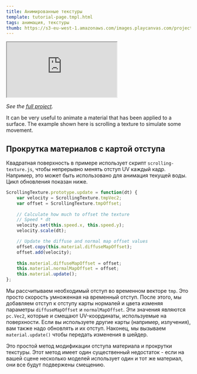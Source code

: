 ```yaml
---
title: Анимированные текстуры
template: tutorial-page.tmpl.html
tags: анимация, текстуры
thumb: https://s3-eu-west-1.amazonaws.com/images.playcanvas.com/projects/12/405882/1C968A-image-75.jpg
---
```


<iframe src="https://playcanv.as/p/BM93v05L/"></iframe>

*See the [full project][1].*

It can be very useful to animate a material that has been applied to a surface. The example shown here is scrolling a texture to simulate some movement.

## Прокрутка материалов с картой отступа

Квадратная поверхность в примере использует скрипт `scrolling-texture.js`, чтобы непрерывно менять отступ UV каждый кадр. Например, это может быть использовано для анимация текущей воды. Цикл обновления показан ниже.

```javascript
ScrollingTexture.prototype.update = function(dt) {
    var velocity = ScrollingTexture.tmpVec2;
    var offset = ScrollingTexture.tmpOffset;
    
    // Calculate how much to offset the texture
    // Speed * dt
    velocity.set(this.speed.x, this.speed.y);
    velocity.scale(dt);

    // Update the diffuse and normal map offset values
    offset.copy(this.material.diffuseMapOffset);
    offset.add(velocity);
    
    this.material.diffuseMapOffset = offset;
    this.material.normalMapOffset = offset;
    this.material.update();
};
```

Мы рассчитываем необходимый отступ во временном векторе `tmp`. Это просто скорость умноженная на временный отступ. После этого, мы добавляем отступ к отступу карты нормалей и цвета изменяя параметры `diffuseMapOffset` и `normalMapOffset`. Эти значения являются `pc.Vec2`, которые и смещают UV-координаты, используемые на поверхности. Если вы используете другие карты (например, излучения), вам также надо обновлять и их отступ. Наконец, мы вызываем `material.update()` чтобы передать изменения в шейдер.

Это простой метод модификации отступа материала и прокрутки текстуры. Этот метод имеет один существенный недостаток - если на вашей сцене несколько моделей использует один и тот же материал, они все будут подвержены смещению.

[1]: https://playcanvas.com/project/405882
[2]: /images/tutorials/intermediate/animated-textures/coin-rotate.png

